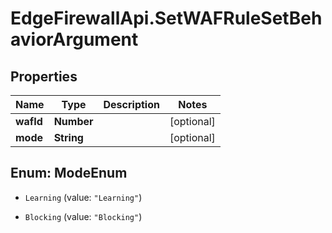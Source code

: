 # EdgeFirewallApi.SetWAFRuleSetBehaviorArgument

## Properties

Name | Type | Description | Notes
------------ | ------------- | ------------- | -------------
**wafId** | **Number** |  | [optional] 
**mode** | **String** |  | [optional] 



## Enum: ModeEnum


* `Learning` (value: `"Learning"`)

* `Blocking` (value: `"Blocking"`)




